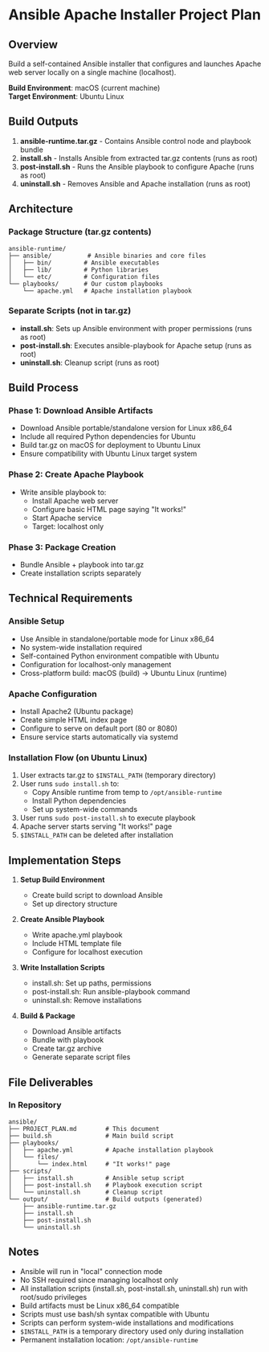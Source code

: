 # Ansible Apache Installer Project Plan

## Overview
Build a self-contained Ansible installer that configures and launches Apache web server locally on a single machine (localhost).

**Build Environment**: macOS (current machine)  
**Target Environment**: Ubuntu Linux

## Build Outputs
1. **ansible-runtime.tar.gz** - Contains Ansible control node and playbook bundle
2. **install.sh** - Installs Ansible from extracted tar.gz contents (runs as root)
3. **post-install.sh** - Runs the Ansible playbook to configure Apache (runs as root)
4. **uninstall.sh** - Removes Ansible and Apache installation (runs as root)

## Architecture

### Package Structure (tar.gz contents)
```
ansible-runtime/
├── ansible/          # Ansible binaries and core files
│   ├── bin/         # Ansible executables
│   ├── lib/         # Python libraries
│   └── etc/         # Configuration files
└── playbooks/       # Our custom playbooks
    └── apache.yml   # Apache installation playbook
```

### Separate Scripts (not in tar.gz)
- **install.sh**: Sets up Ansible environment with proper permissions (runs as root)
- **post-install.sh**: Executes ansible-playbook for Apache setup (runs as root)
- **uninstall.sh**: Cleanup script (runs as root)

## Build Process

### Phase 1: Download Ansible Artifacts
- Download Ansible portable/standalone version for Linux x86_64
- Include all required Python dependencies for Ubuntu
- Build tar.gz on macOS for deployment to Ubuntu Linux
- Ensure compatibility with Ubuntu Linux target system

### Phase 2: Create Apache Playbook
- Write ansible playbook to:
  - Install Apache web server
  - Configure basic HTML page saying "It works!"
  - Start Apache service
  - Target: localhost only

### Phase 3: Package Creation
- Bundle Ansible + playbook into tar.gz
- Create installation scripts separately

## Technical Requirements

### Ansible Setup
- Use Ansible in standalone/portable mode for Linux x86_64
- No system-wide installation required
- Self-contained Python environment compatible with Ubuntu
- Configuration for localhost-only management
- Cross-platform build: macOS (build) → Ubuntu Linux (runtime)

### Apache Configuration
- Install Apache2 (Ubuntu package)
- Create simple HTML index page
- Configure to serve on default port (80 or 8080)
- Ensure service starts automatically via systemd

### Installation Flow (on Ubuntu Linux)
1. User extracts tar.gz to `$INSTALL_PATH` (temporary directory)
2. User runs `sudo install.sh` to:
   - Copy Ansible runtime from temp to `/opt/ansible-runtime`
   - Install Python dependencies
   - Set up system-wide commands
3. User runs `sudo post-install.sh` to execute playbook
4. Apache server starts serving "It works!" page
5. `$INSTALL_PATH` can be deleted after installation

## Implementation Steps

1. **Setup Build Environment**
   - Create build script to download Ansible
   - Set up directory structure

2. **Create Ansible Playbook**
   - Write apache.yml playbook
   - Include HTML template file
   - Configure for localhost execution

3. **Write Installation Scripts**
   - install.sh: Set up paths, permissions
   - post-install.sh: Run ansible-playbook command
   - uninstall.sh: Remove installations

4. **Build & Package**
   - Download Ansible artifacts
   - Bundle with playbook
   - Create tar.gz archive
   - Generate separate script files

## File Deliverables

### In Repository
```
ansible/
├── PROJECT_PLAN.md        # This document
├── build.sh               # Main build script
├── playbooks/
│   ├── apache.yml         # Apache installation playbook
│   └── files/
│       └── index.html     # "It works!" page
├── scripts/
│   ├── install.sh         # Ansible setup script
│   ├── post-install.sh    # Playbook execution script
│   └── uninstall.sh       # Cleanup script
└── output/                # Build outputs (generated)
    ├── ansible-runtime.tar.gz
    ├── install.sh
    ├── post-install.sh
    └── uninstall.sh
```

## Notes
- Ansible will run in "local" connection mode
- No SSH required since managing localhost only
- All installation scripts (install.sh, post-install.sh, uninstall.sh) run with root/sudo privileges
- Build artifacts must be Linux x86_64 compatible
- Scripts must use bash/sh syntax compatible with Ubuntu
- Scripts can perform system-wide installations and modifications
- `$INSTALL_PATH` is a temporary directory used only during installation
- Permanent installation location: `/opt/ansible-runtime`